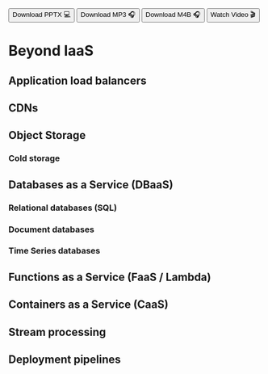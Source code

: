<div class="download">
<a href="fh-cloud-computing-lecture-3-xaas.pptx"><button>Download PPTX 💻</button></a>
<a href="fh-cloud-computing-lecture-3-xaas.mp3"><button>Download MP3 🎧</button></a>
<a href="fh-cloud-computing-lecture-3-xaas.m4b"><button>Download M4B 🎧</button></a>
<a href="#"><button>Watch Video 🎬</button></a>
</div>

<h1>Beyond IaaS</h1>

## Application load balancers

## CDNs

## Object Storage

### Cold storage

## Databases as a Service (DBaaS)

### Relational databases (SQL)

### Document databases

### Time Series databases

## Functions as a Service (FaaS / Lambda)

## Containers as a Service (CaaS)

## Stream processing

## Deployment pipelines
